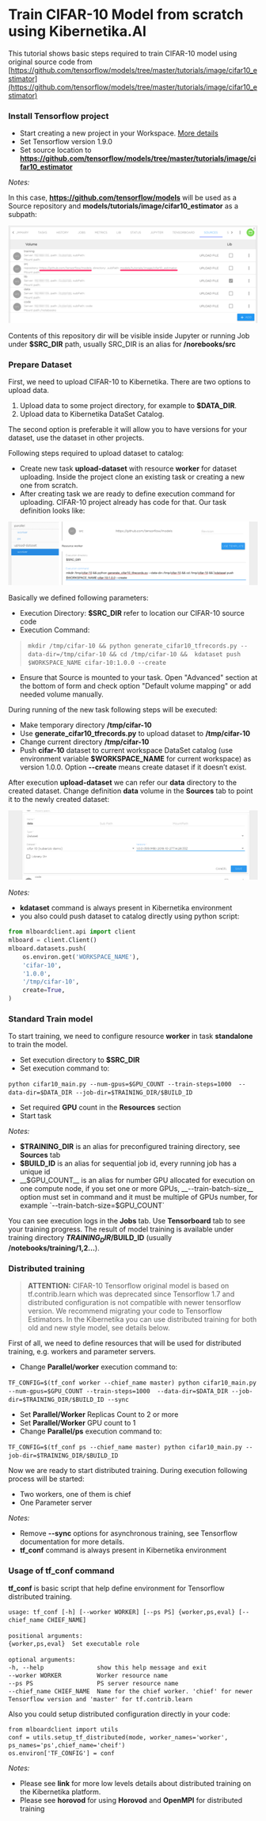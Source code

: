 # Train CIFAR-10 Model from scratch using Kibernetika.AI

This tutorial shows basic steps required to train CIFAR-10 model using original source code from [https://github.com/tensorflow/models/tree/master/tutorials/image/cifar10_estimator](https://github.com/tensorflow/models/tree/master/tutorials/image/cifar10_estimator)

### Install Tensorflow project

- Start creating a new project in your Workspace. [More details](../projects/create-new-project.md)
- Set Tensorflow version 1.9.0
- Set source location to __https://github.com/tensorflow/models/tree/master/tutorials/image/cifar10_estimator__

_Notes:_

In this case, __https://github.com/tensorflow/models__ will be used as a Source repository and __models/tutorials/image/cifar10_estimator__ as a subpath:

![](../img/cifar-10/cifar-3.png)

Contents of this repository dir will be visible inside Jupyter or running Job under __$SRC_DIR__ path, usually SRC_DIR is an alias for __/norebooks/src__

### Prepare Dataset

First, we need to upload CIFAR-10 to Kibernetika. There are two options to upload data.

1. Upload data to some project directory, for example to __$DATA_DIR__.
2. Upload data to Kibernetika DataSet Catalog.

The second option is preferable it will allow you to have versions for your dataset, use the dataset in other projects.

Following steps required to upload dataset to catalog:

- Create new task __upload-dataset__ with resource __worker__ for dataset uploading. Inside the project clone an existing task or creating a new one from scratch.
- After creating task we are ready to define execution command for uploading. CIFAR-10 project already has code for that. Our task definition looks like:

>
![](../img/cifar-10/cifar-1.png)

Basically we defined following parameters:

- Execution Directory: __$SRC_DIR__ refer to location our CIFAR-10 source code
- Execution Command:
> ```mkdir /tmp/cifar-10 && python generate_cifar10_tfrecords.py --data-dir=/tmp/cifar-10 && cd /tmp/cifar-10 &&  kdataset push $WORKSPACE_NAME cifar-10:1.0.0 --create```
- Ensure that Source is mounted to your task. Open "Advanced" section at the bottom of form and check option "Default volume mapping" or add needed volume manually.

During running of the new task following steps will be executed:

- Make temporary directory __/tmp/cifar-10__
- Use __generate_cifar10_tfrecords.py__ to upload dataset to __/tmp/cifar-10__
- Change current directory __/tmp/cifar-10__
- Push __cifar-10__ dataset to current workspace DataSet catalog (use environment variable __$WORKSPACE_NAME__ for current workspace) as version 1.0.0. Option __--create__ means create dataset if it doesn’t exist.

After execution __upload-dataset__  we can refer our __data__ directory to the created dataset. Change definition __data__ volume in the __Sources__ tab to point it to the newly created dataset:

![](../img/cifar-10/cifar-2.png)

_Notes:_

* __kdataset__ command is always present in Kibernetika environment
* you also could push dataset to catalog directly using python script:

```python
from mlboardclient.api import client
mlboard = client.Client()
mlboard.datasets.push(
    os.environ.get('WORKSPACE_NAME'),
    'cifar-10',
    '1.0.0',
    '/tmp/cifar-10',
    create=True,
)
```

### Standard Train model

To start training, we need to configure resource __worker__ in task __standalone__ to train the model.

* Set execution directory to __$SRC_DIR__
* Set execution command to:
>
```python cifar10_main.py --num-gpus=$GPU_COUNT --train-steps=1000  --data-dir=$DATA_DIR --job-dir=$TRAINING_DIR/$BUILD_ID```
* Set required __GPU__ count in the __Resources__ section
* Start task

_Notes:_

* __$TRAINING_DIR__ is an alias for preconfigured training directory, see __Sources__ tab
* __$BUILD_ID__ is an alias for sequential job id, every running job has a unique id
* __$GPU_COUNT__ is an alias for number GPU allocated for execution on one compute node, if you set one or more GPUs, __--train-batch-size__ option must set in command and it must be multiple of GPUs number, for example `--train-batch-size=$GPU_COUNT`

You can see execution logs in the __Jobs__ tab. Use __Tensorboard__ tab to see your training progress. The result of model training is available under training directory __$TRAINING_DIR/$BUILD_ID__ (usually __/notebooks/training/1,2…__).

### Distributed training
> __ATTENTION:__ CIFAR-10 Tensorflow original model is based on tf.contrib.learn which was deprecated since Tensorflow 1.7 and distributed configuration is not compatible with newer tensorflow version. We recommend migrating your code to Tensorflow Estimators. In the Kibernetika you can use distributed training for both old and new style model, see details below.

First of all, we need to define resources that will be used for distributed training, e.g. workers and parameter servers.

* Change __Parallel/worker__ execution command to:
>
```TF_CONFIG=$(tf_conf worker --chief_name master) python cifar10_main.py --num-gpus=$GPU_COUNT --train-steps=1000  --data-dir=$DATA_DIR --job-dir=$TRAINING_DIR/$BUILD_ID --sync```
* Set __Parallel/Worker__ Replicas Count to 2 or more
* Set __Parallel/Worker__ GPU count to 1
* Change __Parallel/ps__ execution command to:
>
```TF_CONFIG=$(tf_conf ps --chief_name master) python cifar10_main.py --job-dir=$TRAINING_DIR/$BUILD_ID```

Now we are ready to start distributed training. During execution following process will be started:

* Two workers, one of them is chief
* One Parameter server

_Notes:_

* Remove __--sync__ options for asynchronous training, see Tensorflow documentation for more details.
* __tf_conf__ command is always present in Kibernetika environment

### Usage of __tf_conf__ command
__tf_conf__ is basic script that help define environment for Tensorflow distributed training.


```
usage: tf_conf [-h] [--worker WORKER] [--ps PS] {worker,ps,eval} [--chief_name CHIEF_NAME]

positional arguments:
{worker,ps,eval}  Set executable role

optional arguments:
-h, --help               show this help message and exit
--worker WORKER          Worker resource name
--ps PS                  PS server resource name
--chief_name CHIEF_NAME  Name for the chief worker. 'chief' for newer Tensorflow version and 'master' for tf.contrib.learn
```

Also you could setup distributed configuration directly in your code:
```
from mlboardclient import utils
conf = utils.setup_tf_distributed(mode, worker_names='worker', ps_names='ps',chief_name='cheif')
os.environ['TF_CONFIG'] = conf
```

_Notes:_

* Please see __link__ for more low levels details about distributed training on the Kibernetika platform.
* Please see __horovod__ for using __Horovod__ and __OpenMPI__ for distributed training
